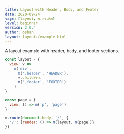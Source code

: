 ```yaml
---
title: Layout with Header, Body, and Footer
date: 2020-09-24
tags: [layout, m.route]
level: beginner
version: 2.0.4
author: osban
layout: layouts/example.html
---
```


A layout example with header, body, and footer sections.

~~~js
const layout = {
  view: v =>
    m('div',
      m('.header', 'HEADER'),
      v.children,
      m('.footer', 'FOOTER')
    )
}

const page = {
  view: () => m('p', 'page')
}

m.route(document.body, '/', {
  '/': {render: () => m(layout, m(page))}
})
~~~
